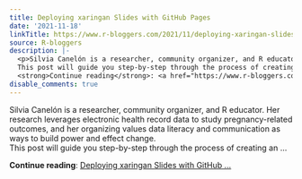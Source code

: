 ```yaml
---
title: Deploying xaringan Slides with GitHub Pages
date: '2021-11-18'
linkTitle: https://www.r-bloggers.com/2021/11/deploying-xaringan-slides-with-github-pages/
source: R-bloggers
description: |-
  <p>Silvia Canelón is a researcher, community organizer, and R educator. Her research leverages electronic health record data to study pregnancy-related outcomes, and her organizing values data literacy and communication as ways to build power and effect change.<br />
  This post will guide you step-by-step through the process of creating an ...</p>
  <strong>Continue reading</strong>: <a href="https://www.r-bloggers.com/2021/11/deploying-xaringan-slides-with-github-pages/">Deploying xaringan Slides with GitHub ...
disable_comments: true
---
```

<p>Silvia Canelón is a researcher, community organizer, and R educator. Her research leverages electronic health record data to study pregnancy-related outcomes, and her organizing values data literacy and communication as ways to build power and effect change.<br />
This post will guide you step-by-step through the process of creating an ...</p>
<strong>Continue reading</strong>: <a href="https://www.r-bloggers.com/2021/11/deploying-xaringan-slides-with-github-pages/">Deploying xaringan Slides with GitHub ...